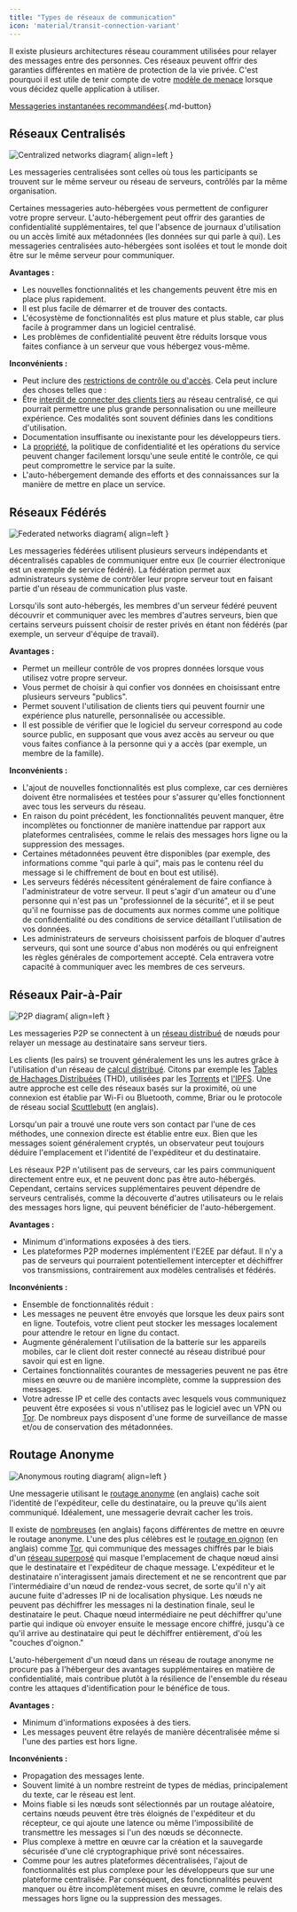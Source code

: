 ```yaml
---
title: "Types de réseaux de communication"
icon: 'material/transit-connection-variant'
---
```


Il existe plusieurs architectures réseau couramment utilisées pour relayer des messages entre des personnes. Ces réseaux peuvent offrir des garanties différentes en matière de protection de la vie privée. C'est pourquoi il est utile de tenir compte de votre [modèle de menace](../basics/threat-modeling.md) lorsque vous décidez quelle application à utiliser.

[Messageries instantanées recommandées](../real-time-communication.md ""){.md-button}

## Réseaux Centralisés

![Centralized networks diagram](../assets/img/layout/network-centralized.svg){ align=left }

Les messageries centralisées sont celles où tous les participants se trouvent sur le même serveur ou réseau de serveurs, contrôlés par la même organisation.

Certaines messageries auto-hébergées vous permettent de configurer votre propre serveur. L'auto-hébergement peut offrir des garanties de confidentialité supplémentaires, tel que l'absence de journaux d'utilisation ou un accès limité aux métadonnées (les données sur qui parle à qui). Les messageries centralisées auto-hébergées sont isolées et tout le monde doit être sur le même serveur pour communiquer.

**Avantages :**

- Les nouvelles fonctionnalités et les changements peuvent être mis en place plus rapidement.
- Il est plus facile de démarrer et de trouver des contacts.
- L'écosystème de fonctionnalités est plus mature et plus stable, car plus facile à programmer dans un logiciel centralisé.
- Les problèmes de confidentialité peuvent être réduits lorsque vous faites confiance à un serveur que vous hébergez vous-même.

**Inconvénients :**

- Peut inclure des [restrictions de contrôle ou d'accès](https://drewdevault.com/2018/08/08/Signal.html). Cela peut inclure des choses telles que :
- Être [interdit de connecter des clients tiers](https://github.com/LibreSignal/LibreSignal/issues/37#issuecomment-217211165) au réseau centralisé, ce qui pourrait permettre une plus grande personnalisation ou une meilleure expérience. Ces modalités sont souvent définies dans les conditions d'utilisation.
- Documentation insuffisante ou inexistante pour les développeurs tiers.
- La [propriété](https://web.archive.org/web/20210729191953/https://blog.privacytools.io/delisting-wire/), la politique de confidentialité et les opérations du service peuvent changer facilement lorsqu'une seule entité le contrôle, ce qui peut compromettre le service par la suite.
- L'auto-hébergement demande des efforts et des connaissances sur la manière de mettre en place un service.

## Réseaux Fédérés

![Federated networks diagram](../assets/img/layout/network-decentralized.svg){ align=left }

Les messageries fédérées utilisent plusieurs serveurs indépendants et décentralisés capables de communiquer entre eux (le courrier électronique est un exemple de service fédéré). La fédération permet aux administrateurs système de contrôler leur propre serveur tout en faisant partie d'un réseau de communication plus vaste.

Lorsqu'ils sont auto-hébergés, les membres d'un serveur fédéré peuvent découvrir et communiquer avec les membres d'autres serveurs, bien que certains serveurs puissent choisir de rester privés en étant non fédérés (par exemple, un serveur d'équipe de travail).

**Avantages :**

- Permet un meilleur contrôle de vos propres données lorsque vous utilisez votre propre serveur.
- Vous permet de choisir à qui confier vos données en choisissant entre plusieurs serveurs "publics".
- Permet souvent l'utilisation de clients tiers qui peuvent fournir une expérience plus naturelle, personnalisée ou accessible.
- Il est possible de vérifier que le logiciel du serveur correspond au code source public, en supposant que vous avez accès au serveur ou que vous faites confiance à la personne qui y a accès (par exemple, un membre de la famille).

**Inconvénients :**

- L'ajout de nouvelles fonctionnalités est plus complexe, car ces dernières doivent être normalisées et testées pour s'assurer qu'elles fonctionnent avec tous les serveurs du réseau.
- En raison du point précédent, les fonctionnalités peuvent manquer, être incomplètes ou fonctionner de manière inattendue par rapport aux plateformes centralisées, comme le relais des messages hors ligne ou la suppression des messages.
- Certaines métadonnées peuvent être disponibles (par exemple, des informations comme "qui parle à qui", mais pas le contenu réel du message si le chiffrement de bout en bout est utilisé).
- Les serveurs fédérés nécessitent généralement de faire confiance à l'administrateur de votre serveur. Il peut s'agir d'un amateur ou d'une personne qui n'est pas un "professionnel de la sécurité", et il se peut qu'il ne fournisse pas de documents aux normes comme une politique de confidentialité ou des conditions de service détaillant l'utilisation de vos données.
- Les administrateurs de serveurs choisissent parfois de bloquer d'autres serveurs, qui sont une source d'abus non modérés ou qui enfreignent les règles générales de comportement accepté. Cela entravera votre capacité à communiquer avec les membres de ces serveurs.

## Réseaux Pair-à-Pair

![P2P diagram](../assets/img/layout/network-distributed.svg){ align=left }

Les messageries P2P se connectent à un [réseau distribué](https://fr.wikipedia.org/wiki/Réseau_distribué) de nœuds pour relayer un message au destinataire sans serveur tiers.

Les clients (les pairs) se trouvent généralement les uns les autres grâce à l'utilisation d'un réseau de [calcul distribué](https://fr.wikipedia.org/wiki/Calcul_distribué). Citons par exemple les [Tables de Hachages Distribuées](https://fr.wikipedia.org/wiki/Table_de_hachage_distribuée) (THD), utilisées par les [Torrents](https://fr.wikipedia.org/wiki/BitTorrent) et [l'IPFS](https://fr.wikipedia.org/wiki/InterPlanetary_File_System). Une autre approche est celle des réseaux basés sur la proximité, où une connexion est établie par Wi-Fi ou Bluetooth, comme, Briar ou le protocole de réseau social [Scuttlebutt](https://www.scuttlebutt.nz) (en anglais).

Lorsqu'un pair a trouvé une route vers son contact par l'une de ces méthodes, une connexion directe est établie entre eux. Bien que les messages soient généralement cryptés, un observateur peut toujours déduire l'emplacement et l'identité de l'expéditeur et du destinataire.

Les réseaux P2P n'utilisent pas de serveurs, car les pairs communiquent directement entre eux, et ne peuvent donc pas être auto-hébergés. Cependant, certains services supplémentaires peuvent dépendre de serveurs centralisés, comme la découverte d'autres utilisateurs ou le relais des messages hors ligne, qui peuvent bénéficier de l'auto-hébergement.

**Avantages :**

- Minimum d'informations exposées à des tiers.
- Les plateformes P2P modernes implémentent l'E2EE par défaut. Il n'y a pas de serveurs qui pourraient potentiellement intercepter et déchiffrer vos transmissions, contrairement aux modèles centralisés et fédérés.

**Inconvénients :**

- Ensemble de fonctionnalités réduit :
- Les messages ne peuvent être envoyés que lorsque les deux pairs sont en ligne. Toutefois, votre client peut stocker les messages localement pour attendre le retour en ligne du contact.
- Augmente généralement l'utilisation de la batterie sur les appareils mobiles, car le client doit rester connecté au réseau distribué pour savoir qui est en ligne.
- Certaines fonctionnalités courantes de messageries peuvent ne pas être mises en œuvre ou de manière incomplète, comme la suppression des messages.
- Votre adresse IP et celle des contacts avec lesquels vous communiquez peuvent être exposées si vous n'utilisez pas le logiciel avec un VPN [](../vpn.md) ou [Tor](../tor.md). De nombreux pays disposent d'une forme de surveillance de masse et/ou de conservation des métadonnées.

## Routage Anonyme

![Anonymous routing diagram](../assets/img/layout/network-anonymous-routing.svg){ align=left }

Une messagerie utilisant le [routage anonyme](https://doi.org/10.1007/978-1-4419-5906-5_628) (en anglais) cache soit l'identité de l'expéditeur, celle du destinataire, ou la preuve qu'ils aient communiqué. Idéalement, une messagerie devrait cacher les trois.

Il existe de [nombreuses](https://doi.org/10.1145/3182658) (en anglais) façons différentes de mettre en œuvre le routage anonyme. L'une des plus célèbres est le [routage en oignon](https://en.wikipedia.org/wiki/Onion_routing) (en anglais) comme [Tor](https://fr.wikipedia.org/wiki/Tor_(réseau)), qui communique des messages chiffrés par le biais d'un [réseau superposé](https://fr.wikipedia.org/wiki/Réseau_superposé) qui masque l'emplacement de chaque nœud ainsi que le destinataire et l'expéditeur de chaque message. L'expéditeur et le destinataire n'interagissent jamais directement et ne se rencontrent que par l'intermédiaire d'un nœud de rendez-vous secret, de sorte qu'il n'y ait aucune fuite d'adresses IP ni de localisation physique. Les nœuds ne peuvent pas déchiffrer les messages ni la destination finale, seul le destinataire le peut. Chaque nœud intermédiaire ne peut déchiffrer qu'une partie qui indique où envoyer ensuite le message encore chiffré, jusqu'à ce qu'il arrive au destinataire qui peut le déchiffrer entièrement, d'où les "couches d'oignon."

L'auto-hébergement d'un nœud dans un réseau de routage anonyme ne procure pas à l'hébergeur des avantages supplémentaires en matière de confidentialité, mais contribue plutôt à la résilience de l'ensemble du réseau contre les attaques d'identification pour le bénéfice de tous.

**Avantages :**

- Minimum d'informations exposées à des tiers.
- Les messages peuvent être relayés de manière décentralisée même si l'une des parties est hors ligne.

**Inconvénients :**

- Propagation des messages lente.
- Souvent limité à un nombre restreint de types de médias, principalement du texte, car le réseau est lent.
- Moins fiable si les nœuds sont sélectionnés par un routage aléatoire, certains nœuds peuvent être très éloignés de l'expéditeur et du récepteur, ce qui ajoute une latence ou même l'impossibilité de transmettre les messages si l'un des nœuds se déconnecte.
- Plus complexe à mettre en œuvre car la création et la sauvegarde sécurisée d'une clé cryptographique privé sont nécessaires.
- Comme pour les autres plateformes décentralisées, l'ajout de fonctionnalités est plus complexe pour les développeurs que sur une plateforme centralisée. Par conséquent, des fonctionnalités peuvent manquer ou être incomplètement mises en œuvre, comme le relais des messages hors ligne ou la suppression des messages.
